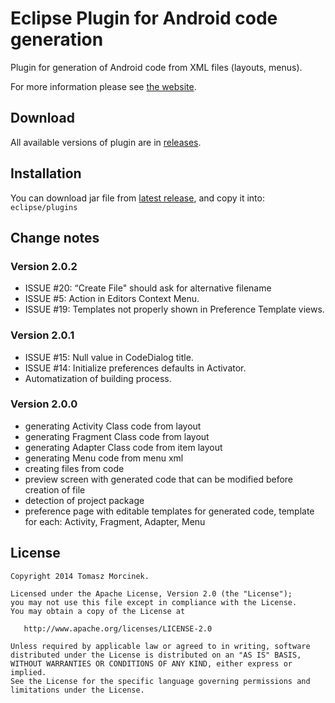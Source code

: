 Eclipse Plugin for Android code generation
================

Plugin for generation of Android code from XML files (layouts, menus).
 
For more information please see [the website](http://tmorcinek.github.io/android-codegenerator-plugin-eclipse/).


Download
-------

All available versions of plugin are in [releases](https://github.com/tmorcinek/android-codegenerator-plugin-eclipse/releases).


Installation
-------
You can download jar file from [latest release](https://github.com/tmorcinek/android-codegenerator-plugin-eclipse/releases/latest), and copy it into:  
`eclipse/plugins` 


Change notes
-------

<h3>Version 2.0.2</h3>
<ul>
    <li>ISSUE #20: “Create File" should ask for alternative filename</li>
    <li>ISSUE #5: Action in Editors Context Menu.</li>
    <li>ISSUE #19: Templates not properly shown in Preference Template views.</li>
</ul>

<h3>Version 2.0.1</h3>
<ul>
    <li>ISSUE #15: Null value in CodeDialog title.</li>
    <li>ISSUE #14: Initialize preferences defaults in Activator.</li>
    <li>Automatization of building process.</li>
</ul>

<h3>Version 2.0.0</h3>
<ul>
    <li>generating Activity Class code from layout</li>
    <li>generating Fragment Class code from layout</li>
    <li>generating Adapter Class code from item layout</li>
    <li>generating Menu code from menu xml</li>
    <li>creating files from code</li>
    <li>preview screen with generated code that can be modified before creation of file</li>
    <li>detection of project package</li>
    <li>preference page with editable templates for generated code, template for each: Activity, Fragment, Adapter, Menu</li>
</ul>


License
-------

    Copyright 2014 Tomasz Morcinek.

    Licensed under the Apache License, Version 2.0 (the "License");
    you may not use this file except in compliance with the License.
    You may obtain a copy of the License at

       http://www.apache.org/licenses/LICENSE-2.0

    Unless required by applicable law or agreed to in writing, software
    distributed under the License is distributed on an "AS IS" BASIS,
    WITHOUT WARRANTIES OR CONDITIONS OF ANY KIND, either express or implied.
    See the License for the specific language governing permissions and
    limitations under the License.

